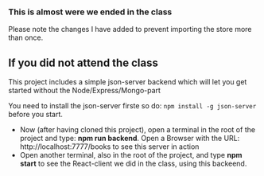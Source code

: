 ### This is almost were we ended in the class

Please note the changes I have added to prevent importing the store more than once.


## If you did not attend the class

This project includes a simple json-server backend which will let you get started without the Node/Express/Mongo-part

You need to install the json-server firste so do: ```npm install -g json-server```  before you start.

- Now (after having cloned this project), open a terminal in the root of the project and type: **npm run backend**. Open a Browser with the URL: http://localhost:7777/books to see this server in action
- Open another terminal, also in the root of the project, and type **npm start** to see the React-client we did in the class, using this backeend.
